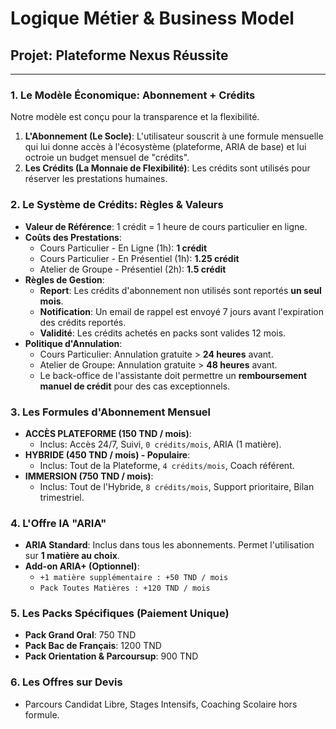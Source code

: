 # Logique Métier & Business Model

## Projet: Plateforme Nexus Réussite

---

### 1. Le Modèle Économique: Abonnement + Crédits

Notre modèle est conçu pour la transparence et la flexibilité.

1. **L'Abonnement (Le Socle)**: L'utilisateur souscrit à une formule mensuelle
   qui lui donne accès à l'écosystème (plateforme, ARIA de base) et lui octroie
   un budget mensuel de "crédits".
2. **Les Crédits (La Monnaie de Flexibilité)**: Les crédits sont utilisés pour
   réserver les prestations humaines.

### 2. Le Système de Crédits: Règles & Valeurs

- **Valeur de Référence**: 1 crédit = 1 heure de cours particulier en ligne.
- **Coûts des Prestations**:
  - Cours Particulier - En Ligne (1h): **1 crédit**
  - Cours Particulier - En Présentiel (1h): **1.25 crédit**
  - Atelier de Groupe - Présentiel (2h): **1.5 crédit**
- **Règles de Gestion**:
  - **Report**: Les crédits d'abonnement non utilisés sont reportés **un seul
    mois**.
  - **Notification**: Un email de rappel est envoyé 7 jours avant l'expiration
    des crédits reportés.
  - **Validité**: Les crédits achetés en packs sont valides 12 mois.
- **Politique d'Annulation**:
  - Cours Particulier: Annulation gratuite > **24 heures** avant.
  - Atelier de Groupe: Annulation gratuite > **48 heures** avant.
  - Le back-office de l'assistante doit permettre un **remboursement manuel de
    crédit** pour des cas exceptionnels.

### 3. Les Formules d'Abonnement Mensuel

- **ACCÈS PLATEFORME (150 TND / mois)**:
  - Inclus: Accès 24/7, Suivi, `0 crédits/mois`, ARIA (1 matière).
- **HYBRIDE (450 TND / mois) - Populaire**:
  - Inclus: Tout de la Plateforme, `4 crédits/mois`, Coach référent.
- **IMMERSION (750 TND / mois)**:
  - Inclus: Tout de l'Hybride, `8 crédits/mois`, Support prioritaire, Bilan
    trimestriel.

### 4. L'Offre IA "ARIA"

- **ARIA Standard**: Inclus dans tous les abonnements. Permet l'utilisation sur
  **1 matière au choix**.
- **Add-on ARIA+ (Optionnel)**:
  - `+1 matière supplémentaire : +50 TND / mois`
  - `Pack Toutes Matières : +120 TND / mois`

### 5. Les Packs Spécifiques (Paiement Unique)

- **Pack Grand Oral**: 750 TND
- **Pack Bac de Français**: 1200 TND
- **Pack Orientation & Parcoursup**: 900 TND

### 6. Les Offres sur Devis

- Parcours Candidat Libre, Stages Intensifs, Coaching Scolaire hors formule.
